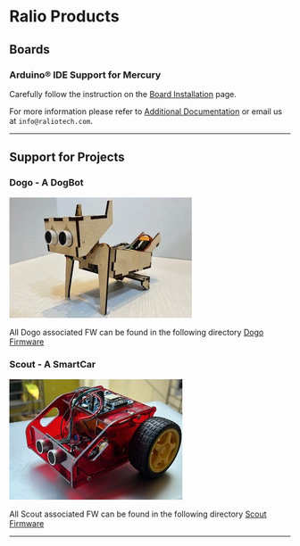Ralio Products
===========================================

## Boards

### Arduino® IDE Support for Mercury
Carefully follow the instruction on the [Board Installation](https://github.com/raliotech/products/tree/master/boards/mercury) page.

For more information please refer to [Additional Documentation](https://github.com/raliotech/products/tree/master/core/board_manager/esp8266#readme) or email us at ```info@raliotech.com```.

___

## Support for Projects

### Dogo - A DogBot

![dogo](img/dogo.png)

All Dogo associated FW can be found in the following directory [Dogo Firmware](https://github.com/raliotech/products/tree/master/projects/dogo/firmware)

### Scout - A SmartCar

![scout](img/scout.png)

All Scout associated FW can be found in the following directory [Scout Firmware](https://github.com/raliotech/products/tree/master/projects/scout/firmware)

---
